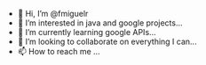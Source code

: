 - 👋 Hi, I’m @fmiguelr
- 👀 I’m interested in java and google projects...
- 🌱 I’m currently learning google APIs...
- 💞️ I’m looking to collaborate on everything I can...
- 📫 How to reach me ...

<!---
fmiguelr/fmiguelr is a ✨ special ✨ repository because its `README.md` (this file) appears on your GitHub profile.
You can click the Preview link to take a look at your changes.
--->

